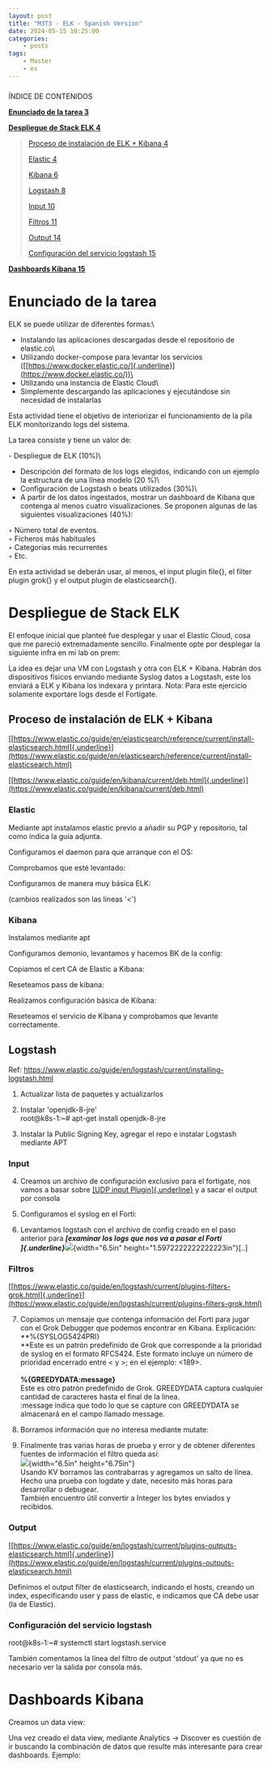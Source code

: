 ```yaml
---
layout: post
title: "M3T3 - ELK - Spanish Version"
date: 2024-05-15 10:25:00 
categories:
    - posts
tags:
    - Master
    - es
---
```


### 

ÍNDICE DE CONTENIDOS

[**Enunciado de la tarea 3**](#enunciado-de-la-tarea)

[**Despliegue de Stack ELK 4**](#despliegue-de-stack-elk)

> [Proceso de instalación de ELK + Kibana
> 4](#proceso-de-instalación-de-elk-kibana)
>
> [Elastic 4](#elastic)
>
> [Kibana 6](#kibana)
>
> [Logstash 8](#logstash)
>
> [Input 10](#input)
>
> [Filtros 11](#filtros)
>
> [Output 14](#output)
>
> [Configuración del servicio logstash 15](#configuración-del-servicio-logstash)

[**Dashboards Kibana 15**](#dashboards-kibana)

# Enunciado de la tarea

ELK se puede utilizar de diferentes formas:\
- Instalando las aplicaciones descargadas desde el repositorio de
elastic.co\
- Utilizando docker-compose para levantar los servicios
([[https://www.docker.elastic.co/]{.underline}](https://www.docker.elastic.co/))\
- Utilizando una instancia de Elastic Cloud\
- Simplemente descargando las aplicaciones y ejecutándose sin necesidad
de instalarlas

Esta actividad tiene el objetivo de interiorizar el funcionamiento de la
pila ELK monitorizando logs del sistema.

La tarea consiste y tiene un valor de:

\- Despliegue de ELK (10%)\
- Descripción del formato de los logs elegidos, indicando con un ejemplo
la estructura de una línea modelo (20 %)\
- Configuración de Logstash o beats utilizados (30%)\
- A partir de los datos ingestados, mostrar un dashboard de Kibana que
contenga al menos cuatro visualizaciones. Se proponen algunas de las
siguientes visualizaciones (40%):

◦ Número total de eventos.\
◦ Ficheros más habituales\
◦ Categorías más recurrentes\
◦ Etc.

En esta actividad se deberán usar, al menos, el input plugin file{}, el
filter plugin grok{} y el output plugin de elasticsearch{}.

# Despliegue de Stack ELK

El enfoque inicial que planteé fue desplegar y usar el Elastic Cloud,
cosa que me pareció extremadamente sencillo. Finalmente opte por
desplegar la siguiente infra en mi lab on prem:

La idea es dejar una VM con Logstash y otra con ELK + Kibana. Habrán dos
dispositivos físicos enviando mediante Syslog datos a Logstash, este los
enviará a ELK y Kibana los indexara y printara. Nota: Para este
ejercicio solamente exportare logs desde el Fortigate.

## Proceso de instalación de ELK + Kibana

[[https://www.elastic.co/guide/en/elasticsearch/reference/current/install-elasticsearch.html]{.underline}](https://www.elastic.co/guide/en/elasticsearch/reference/current/install-elasticsearch.html)

[[https://www.elastic.co/guide/en/kibana/current/deb.html]{.underline}](https://www.elastic.co/guide/en/kibana/current/deb.html)

### Elastic

Mediante apt instalamos elastic previo a añadir su PGP y repositorio,
tal como indica la guía adjunta.

Configuramos el daemon para que arranque con el OS:

Comprobamos que esté levantado:

Configuramos de manera muy básica ELK:

(cambios realizados son las lineas '\<')

### Kibana

Instalamos mediante apt

Configuramos demonio, levantamos y hacemos BK de la config:

Copiamos el cert CA de Elastic a Kibana:

Reseteamos pass de kibana:

Realizamos configuración básica de Kibana:

Reseteamos el servicio de Kibana y comprobamos que levante
correctamente.

## Logstash

Ref:
https://www.elastic.co/guide/en/logstash/current/installing-logstash.html

1.  Actualizar lista de paquetes y actualizarlos

2.  Instalar 'openjdk-8-jre'\
    root@k8s-1:\~# apt-get install openjdk-8-jre

3.  Instalar la Public Signing Key, agregar el repo e instalar Logstash
    mediante APT

### Input

4.  Creamos un archivo de configuración exclusivo para el fortigate, nos
    vamos a basar sobre [[UDP input
    Plugin]{.underline}](https://www.elastic.co/guide/en/logstash/current/plugins-inputs-udp.html)
    y a sacar el output por consola

5.  Configuramos el syslog en el Forti:

6.  Levantamos logstash con el archivo de config creado en el paso
    anterior para ***[examinar los logs que nos va a pasar el Forti\
    ]{.underline}***![](media/image4.png){width="6.5in"
    height="1.5972222222222223in"}\[..\]

### Filtros

[[https://www.elastic.co/guide/en/logstash/current/plugins-filters-grok.html]{.underline}](https://www.elastic.co/guide/en/logstash/current/plugins-filters-grok.html)

7.  Copiamos un mensaje que contenga información del Forti para jugar
    con el Grok Debugger que podemos encontrar en Kibana.
    Explicación:\
    **%{SYSLOG5424PRI}\
    **Este es un patrón predefinido de Grok que corresponde a la
    prioridad de syslog en el formato RFC5424. Este formato incluye un
    número de prioridad encerrado entre \< y \>; en el ejemplo:
    \<189\>.\
    \
    **%{GREEDYDATA:message}**\
    Este es otro patrón predefinido de Grok. GREEDYDATA captura
    cualquier cantidad de caracteres hasta el final de la línea.\
    :message indica que todo lo que se capture con GREEDYDATA se
    almacenará en el campo llamado message.

8.  Borramos información que no interesa mediante mutate:

9.  Finalmente tras varias horas de prueba y error y de obtener
    diferentes fuentes de información el filtro queda así:\
    ![](media/image5.png){width="6.5in" height="6.75in"}\
    Usando KV borramos las contrabarras y agregamos un salto de línea.\
    Hecho una prueba con logdate y date, necesito más horas para
    desarrollar o debugear.\
    También encuentro útil convertir a Integer los bytes enviados y
    recibidos.

### Output

[[https://www.elastic.co/guide/en/logstash/current/plugins-outputs-elasticsearch.html]{.underline}](https://www.elastic.co/guide/en/logstash/current/plugins-outputs-elasticsearch.html)


Definimos el output filter de elasticsearch, indicando el hosts, creando
un index, especificando user y pass de elastic, e indicamos que CA debe
usar (la de Elastic).

### Configuración del servicio logstash

root@k8s-1:\~# systemctl start logstash.service

También comentamos la línea del filtro de output 'stdout' ya que no es
necesario ver la salida por consola más.

# Dashboards Kibana

Creamos un data view:

Una vez creado el data view, mediante Analytics -\> Discover es cuestión
de ir buscando la combinación de datos que resulte más interesante para
crear dashboards. Ejemplo:
